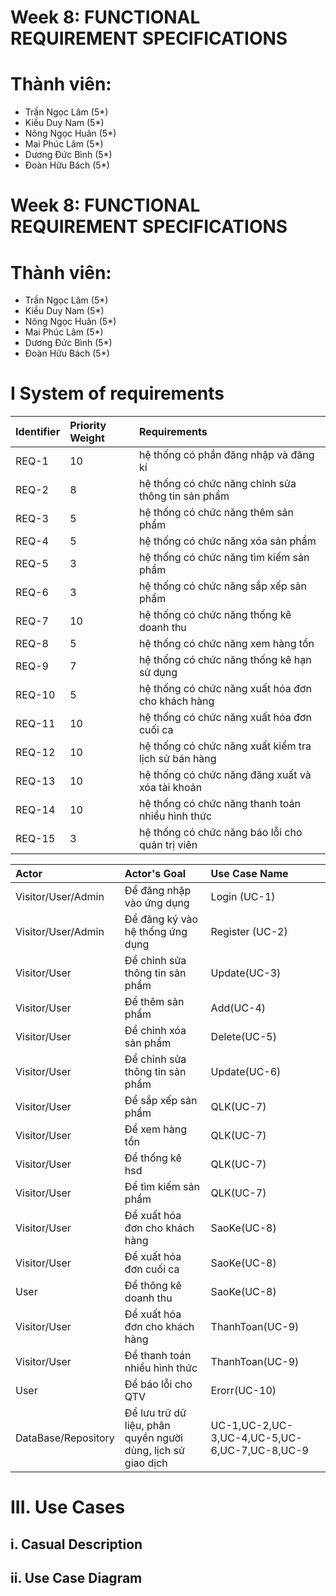 # Week 8: FUNCTIONAL REQUIREMENT SPECIFICATIONS
# Thành viên:
* Trần Ngọc Lâm (5*)
* Kiều Duy Nam (5*)
* Nông Ngọc Huân (5*)
* Mai Phúc Lâm (5*)
* Dương Đức Bình (5*)
* Đoàn Hữu Bách (5*)
# Week 8: FUNCTIONAL REQUIREMENT SPECIFICATIONS
# Thành viên:
* Trần Ngọc Lâm (5*)
* Kiều Duy Nam (5*)
* Nông Ngọc Huân (5*)
* Mai Phúc Lâm (5*)
* Dương Đức Bình (5*)
* Đoàn Hữu Bách (5*)
# I System of requirements
| Identifier | Priority Weight | Requirements | 
| :----- | :---------- | :-------------- | 
| REQ-1 | 10 | hệ thống có phần đăng nhập và đăng kí| 
| REQ-2 | 8 | hệ thống có chức năng chỉnh sửa thông tin sản phẩm | 
| REQ-3 | 5|  hệ thống có chức năng thêm sản phẩm | 
| REQ-4| 5|  hệ thống có chức năng xóa sản phẩm               |
| REQ-5| 3|  hệ thống có chức năng tìm kiếm sản phẩm              |
| REQ-6| 3|  hệ thống có chức năng sắp xếp sản phẩm               |
| REQ-7| 10|  hệ thống có chức năng thống kê doanh thu  |
| REQ-8| 5|  hệ thống có chức năng xem hàng tồn              |
| REQ-9| 7|  hệ thống có chức năng thống kê hạn sử dụng   |
| REQ-10| 5|  hệ thống có chức năng xuất hóa đơn cho khách hàng|
| REQ-11| 10|  hệ thống có chức năng xuất hóa đơn cuối ca     |
| REQ-12| 10|  hệ thống có chức năng xuất kiểm tra lịch sử bán hàng     |
| REQ-13| 10|  hệ thống có chức năng đăng xuất và xóa tài khoản            |
| REQ-14| 10|  hệ thống có chức năng thanh toán nhiều hình thức            |
| REQ-15| 3|  hệ thống có chức năng báo lỗi cho quản trị viên    |


| Actor | Actor's Goal | Use Case Name | 
| :----- | :---------- | :-------------- | 
| Visitor/User/Admin | Để đăng nhập vào ứng dụng |Login (UC-1) | 
| Visitor/User/Admin | Để đăng ký vào hệ thống ứng dụng | Register (UC-2) | 
| Visitor/User | Để chỉnh sửa thông tin sản phẩm | Update(UC-3)  | 
| Visitor/User | Để thêm sản phẩm           | Add(UC-4)    |
| Visitor/User | Để chỉnh xóa sản phẩm | Delete(UC-5)  | 
| Visitor/User | Để chỉnh sửa thông tin sản phẩm | Update(UC-6)  | 
| Visitor/User | Để sắp xếp sản phẩm | QLK(UC-7)  | 
| Visitor/User | Để xem hàng tồn| QLK(UC-7)  | 
| Visitor/User | Để thống kê hsd| QLK(UC-7)  |
| Visitor/User | Để tìm kiếm sản phẩm | QLK(UC-7)  |
| Visitor/User | Để xuất hóa đơn cho khách hàng  | SaoKe(UC-8)  | 
| Visitor/User | Để xuất hóa đơn cuối ca | SaoKe(UC-8)  | 
| User | Để thông kê doanh thu | SaoKe(UC-8)  |
| Visitor/User | Để xuất hóa đơn cho khách hàng| ThanhToan(UC-9)  | 
| Visitor/User | Để thanh toán nhiều hình thức | ThanhToan(UC-9)  |
| User | Để báo lỗi cho QTV | Erorr(UC-10)  |
| DataBase/Repository | Để lưu trữ dữ liệu, phân quyền người dùng, lịch sử giao dịch | UC-1,UC-2,UC-3,UC-4,UC-5,UC-6,UC-7,UC-8,UC-9  | 

#  III. Use Cases
## i. Casual Description
## ii. Use Case Diagram
